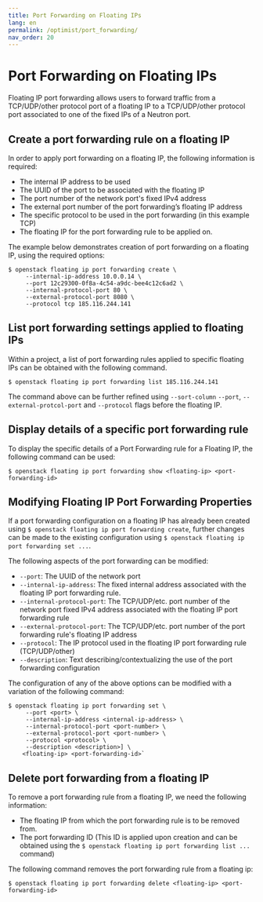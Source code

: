 ```yaml
---
title: Port Forwarding on Floating IPs
lang: en
permalink: /optimist/port_forwarding/
nav_order: 20
---
```


Port Forwarding on Floating IPs
==================================

Floating IP port forwarding allows users to forward traffic from a TCP/UDP/other protocol port of a floating IP to a TCP/UDP/other protocol port associated to one of the fixed IPs of a Neutron port.


Create a port forwarding rule on a floating IP
---------------

In order to apply port forwarding on a floating IP, the following information is required:

* The internal IP address to be used
* The UUID of the port to be associated with the floating IP
* The port number of the network port's fixed IPv4 address
* The external port number of the port forwarding’s floating IP address
* The specific protocol to be used in the port forwarding (in this example TCP)
* The floating IP for the port forwarding rule to be applied on.

The example below demonstrates creation of port forwarding on a floating IP, using the required options:


```
$ openstack floating ip port forwarding create \
     --internal-ip-address 10.0.0.14 \
     --port 12c29300-0f8a-4c54-a9dc-bee4c12c6ad2 \
     --internal-protocol-port 80 \
     --external-protocol-port 8080 \
     --protocol tcp 185.116.244.141
```

List port forwarding settings applied to floating IPs
---------------

Within a project, a list of port forwarding rules applied to specific floating IPs can be obtained with the following command.

`$ openstack floating ip port forwarding list 185.116.244.141`

The command above can be further refined using `--sort-column` `--port`, `--external-protcol-port` and `--protocol` flags before the floating IP.



Display details of a specific port forwarding rule
---------------

To display the specific details of a Port Forwarding rule for a Floating IP, the following command can be used:

`$ openstack floating ip port forwarding show <floating-ip> <port-forwarding-id>`



Modifying Floating IP Port Forwarding Properties
---------------

If a port forwarding configuration on a floating IP has already been created using `$ openstack floating ip port forwarding create`, further changes can be made to the existing configuration using `$ openstack floating ip port forwarding set ...`.

The following aspects of the port forwarding can be modified:

- `--port`: The UUID of the network port
- `--internal-ip-address`: The fixed internal address associated with the floating IP port forwarding rule.
- `--internal-protocol-port`: The TCP/UDP/etc. port number of the network port fixed IPv4 address associated with the floating IP port forwarding rule
- `--external-protocol-port`: The TCP/UDP/etc. port number of the port forwarding rule's floating IP address
- `--protocol`: The IP protocol used in the floating IP port forwarding rule (TCP/UDP/other)
- `--description`: Text describing/contextualizing the use of the port forwarding configuration

The configuration of any of the above options can be modified with a variation of the following command:


```
$ openstack floating ip port forwarding set \
     --port <port> \
     --internal-ip-address <internal-ip-address> \
     --internal-protocol-port <port-number> \
     --external-protocol-port <port-number> \
     --protocol <protocol> \
     --description <description>] \
    <floating-ip> <port-forwarding-id>`
```


Delete port forwarding from a floating IP
---------------

To remove a port forwarding rule from a floating IP, we need the following information:

- The floating IP from which the port forwarding rule is to be removed from.
- The port forwarding ID (This ID is applied upon creation and can be obtained using the `$ openstack floating ip port forwarding list ...` command)

The following command removes the port forwarding rule from a floating ip:

`$ openstack floating ip port forwarding delete <floating-ip> <port-forwarding-id>`

